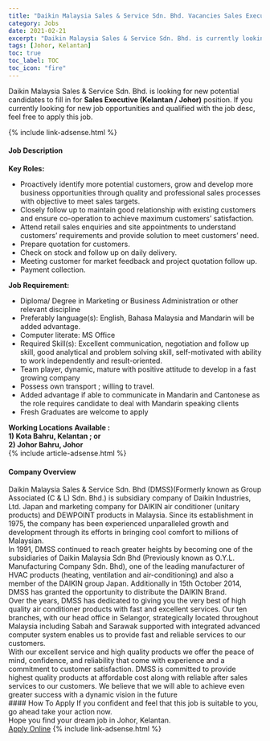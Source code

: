 ```yaml
---
title: "Daikin Malaysia Sales & Service Sdn. Bhd. Vacancies Sales Executive (Kelantan / Johor)" 
category: Jobs 
date: 2021-02-21 
excerpt: "Daikin Malaysia Sales & Service Sdn. Bhd. is currently looking for suitable person to fill in the Sales Executive (Kelantan / Johor) which based in Johor, Kelantan" 
tags: [Johor, Kelantan] 
toc: true 
toc_label: TOC 
toc_icon: "fire" 
--- 
```


<p>Daikin Malaysia Sales & Service Sdn. Bhd. is looking for new potential candidates to fill in for <b>Sales Executive (Kelantan / Johor)</b> position. If you currently looking for new job opportunities and qualified with the job desc, feel free to apply this job.
</p>{% include link-adsense.html %} 
<div><div><h4>Job Description</h4></div><div><div><span><div><div><strong>Key Roles:</strong></div><ul><li>Proactively identify more potential customers, grow and develop more business opportunities through quality and professional sales processes with objective to meet sales targets.</li><li>Closely follow up to maintain good relationship with existing customers and ensure co-operation to achieve maximum customers&#8217; satisfaction.</li><li>Attend retail sales enquiries and site appointments to understand customers&#8217; requirements and provide solution to meet customers&#8217; need.</li><li>Prepare quotation for customers.</li><li>Check on stock and follow up on daily delivery.</li><li>Meeting customer for market feedback and project quotation follow up.</li><li>Payment collection.</li></ul><div><strong>Job Requirement:</strong></div><ul><li>Diploma/ Degree in Marketing or Business Administration or other relevant discipline</li><li>Preferably language(s): English, Bahasa Malaysia and Mandarin will be added advantage.</li><li>Computer literate: MS Office</li><li>Required Skill(s): Excellent communication, negotiation and follow up skill, good analytical and problem solving skill, self-motivated with ability to work independently and result-oriented.</li><li>Team player, dynamic, mature with positive attitude to develop in a fast growing company</li><li>Possess own transport ;&#160;willing to travel.</li><li>Added advantage if able to communicate in Mandarin and Cantonese as the role requires candidate to deal with Mandarin speaking clients</li><li>Fresh Graduates are welcome to apply</li></ul><div><strong>Working Locations Available :</strong></div><div><strong>1) Kota Bahru, Kelantan ; or</strong></div><div><strong>2) Johor Bahru, Johor</strong></div></div></span></div></div></div> 
{% include article-adsense.html %} 
<div><div><h4>Company Overview</h4></div><div><div><span><div><div>
	Daikin Malaysia Sales &amp; Service Sdn. Bhd (DMSS)(Formerly known as Group Associated (C &amp; L) Sdn. Bhd.) is subsidiary company of Daikin Industries, Ltd. Japan and marketing company for DAIKIN air conditioner (unitary products) and DEWPOINT products in Malaysia. Since its establishment in 1975, the company has been experienced unparalleled growth and development through its efforts in bringing cool comfort to millions of Malaysian.</div>
<div>
	In 1991, DMSS continued to reach greater heights by becoming one of the subsidiaries of Daikin Malaysia Sdn Bhd (Previously known as O.Y.L. Manufacturing Company Sdn. Bhd), one of the leading manufacturer of HVAC products (heating, ventilation and air-conditioning) and also a member of the DAIKIN group Japan. Additionally in 15th October 2014, DMSS has granted the opportunity to distribute the DAIKIN Brand.</div>
<div>
	Over the years, DMSS has dedicated to giving you the very best of high quality air conditioner products with fast and excellent services. Our ten branches, with our head office in Selangor, strategically located throughout Malaysia including Sabah and Sarawak supported with integrated advanced computer system enables us to provide fast and reliable services to our customers.</div>
<div>
	With our excellent service and high quality products we offer the peace of mind, confidence, and reliability that come with experience and a commitment to customer satisfaction. DMSS is committed to provide highest quality products at affordable cost along with reliable after sales services to our customers. We believe that we will able to achieve even greater success with a dynamic vision in the future</div></div></span></div></div></div> 
#### How To Apply 
If you confident and feel that this job is suitable to you, go ahead take your action now. <br/> 
Hope you find your dream job in Johor, Kelantan. <br/> 
<a href="https://www.jobstreet.com.my/en/job/sales-executive-kelantan-johor-4486039?jobId=jobstreet-my-job-4486039&" class="btn btn--info" target="_blank" rel="nofollow noopenner">Apply Online</a> 
{% include link-adsense.html %} 